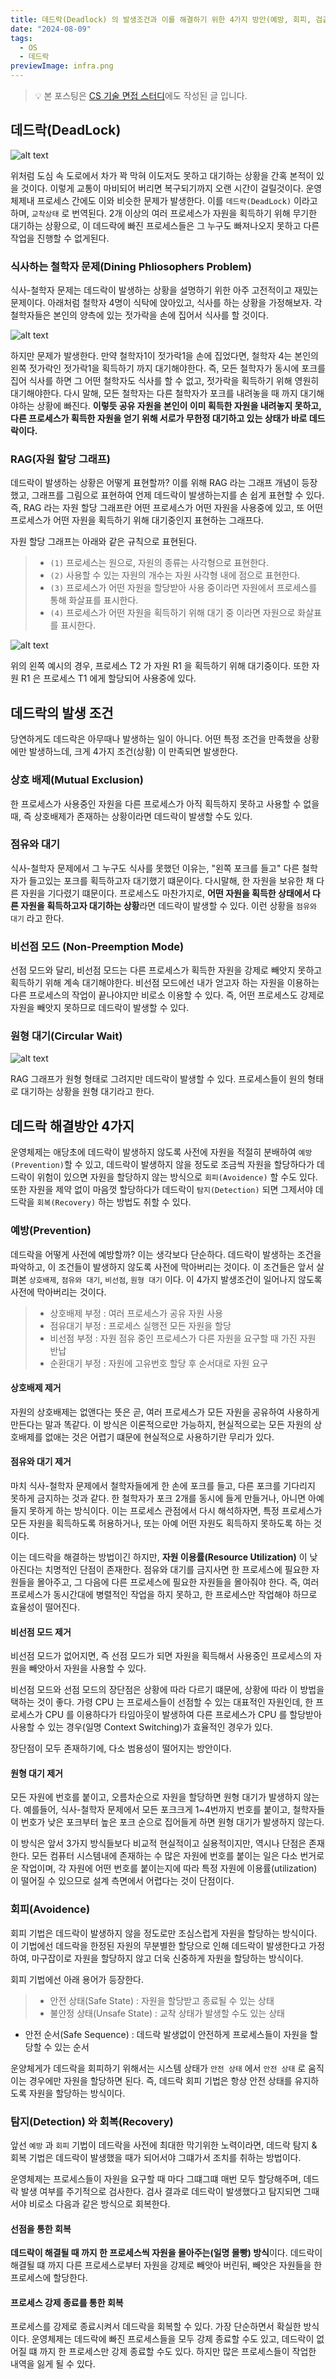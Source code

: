 ```yaml
---
title: 데드락(Deadlock) 의 발생조건과 이를 해결하기 위한 4가지 방안(예방, 회피, 검출, 회복)
date: "2024-08-09"
tags:
  - OS
  - 데드락
previewImage: infra.png
---
```


> 💡 본 포스팅은  [CS 기술 면접 스터디](https://github.com/kakaotech-25/cs-plant-interview)에도 작성된 글 입니다.

## 데드락(DeadLock)

![alt text](image.png)

위처럼 도심 속 도로에서 차가 꽉 막혀 이도저도 못하고 대기하는 상황을 간혹 본적이 있을 것이다. 이렇게 교통이 마비되어 버리면 복구되기까지 오랜 시간이 걸릴것이다. 운영체제내 프로세스 간에도 이와 비슷한 문제가 발생한다. 이를 `데드락(DeadLock)` 이라고 하며, `교착상태` 로 번역된다. 2개 이상의 여러 프로세스가 자원을 획득하기 위해 무기한 대기하는 상황으로, 이 데드락에 빠진 프로세스들은 그 누구도 빠져나오지 못하고 다른 작업을 진행할 수 없게된다.

### 식사하는 철학자 문제(Dining Phliosophers Problem)

식사-철학자 문제는 데드락이 발생하는 상황을 설명하기 위한 아주 고전적이고 재밌는 문제이다. 아래처럼 철학자 4명이 식탁에 앉아있고, 식사를 하는 상황을 가정해보자. 각 철학자들은 본인의 양측에 있는 젓가락을 손에 집어서 식사를 할 것이다.

![alt text](image-1.png)

하지만 문제가 발생한다. 만약 철학자1이 젓가락1을 손에 집었다면, 철학자 4는 본인의 왼쪽 젓가락인 젓가락1을 획득하기 까지 대기해야한다. 즉, 모든 철학자가 동시에 포크를 집어 식사를 하면 그 어떤 철학자도 식사를 할 수 없고, 젓가락을 획득하기 위해 영원히 대기해야한다. 다시 말해, 모든 철학자는 다른 철학자가 포크를 내려놓을 때 까지 대기해야하는 상황에 빠진다. **이렇듯 공유 자원을 본인이 이미 획득한  자원을 내려놓지 못하고, 다른 프로세스가 획득한 자원을 얻기 위해 서로가 무한정 대기하고 있는 상태가 바로 데드락이다.** 

### RAG(자원 할당 그래프)

데드락이 발생하는 상황은 어떻게 표현할까? 이를 위해 RAG 라는 그래프 개념이 등장했고, 그래프를 그림으로 표현하여 언제 데드락이 발생하는지를 손 쉽게 표현할 수 있다. 즉, RAG 라는 자원 할당 그래프란 어떤 프로세스가 어떤 자원을 사용중에 있고, 또 어떤 프로세스가 어떤 자원을 획득하기 위해 대기중인지 표현하는 그래프다.

자원 할당 그래프는 아래와 같은 규칙으로 표현된다.

> - `(1)` 프로세스는 원으로, 자원의 종류는 사각형으로 표현한다.
> - `(2)` 사용할 수 있는 자원의 개수는 자원 사각형 내에 점으로 표현한다.
> - `(3)` 프로세스가 어떤 자원을 할당받아 사용 중이라면 자원에서 프로세스를 통해 화살표를 표시한다.
> - `(4)` 프로세스가 어떤 자원을 획득하기 위해 대기 중 이라면 자원으로 화살표를 표시한다.

![alt text](image-2.png)

위의 왼쪽 예시의 경우, 프로세스 T2 가 자원 R1 을 획득하기 위해 대기중이다. 또한 자원 R1 은 프로세스 T1 에게 할당되어 사용중에 있다.

## 데드락의 발생 조건 

당연하게도 데드락은 아무때나 발생하는 일이 아니다. 어떤 특정 조건을 만족했을 상황에만 발생하느데, 크게 4가지 조건(상황) 이 만족되면 발생한다.

### 상호 배제(Mutual Exclusion)

한 프로세스가 사용중인 자원을 다른 프로세스가 아직 획득하지 못하고 사용할 수 없을 때, 즉 상호배제가 존재하는 상황이라면 데드락이 발생할 수도 있다.

### 점유와 대기

식사-철학자 문제에서 그 누구도 식사를 못했던 이유는, "왼쪽 포크를 들고" 다른 철학자가 들고있는 포크를 획득하고자 대기했기 떄문이다. 다시말해, 한 자원을 보유한 채 다른 자원을 기다렸기 떄문이다. 프로세스도 마찬가지로, **어떤 자원을 획득한 상태에서 다른 자원을 획득하고자 대기하는 상황**라면 데드락이 발생할 수 있다. 이런 상황을 `점유와 대기` 라고 한다.

### 비선점 모드 (Non-Preemption Mode)

선점 모드와 달리, 비선점 모드는 다른 프로세스가 획득한 자원을 강제로 빼앗지 못하고 획득하기 위해 계속 대기해야한다. 비선점 모드에선 내가 얻고자 하는 자원을 이용하는 다른 프로세스의 작업이 끝나야지만 비로소 이용할 수 있다. 즉, 어떤 프로세스도 강제로 자원을 빼앗지 못하므로 데드락이 발생할 수 있다.

### 원형 대기(Circular Wait)

![alt text](image-3.png)

RAG 그래프가 원형 형태로 그려지만 데드락이 발생할 수 있다. 프로세스들이 원의 형태로 대기하는 상황을 원형 대기라고 한다.

## 데드락 해결방안 4가지

운영체제는 애당초에 데드락이 발생하지 않도록 사전에 자원을 적절히 분배하여 `예방(Prevention)`할 수 있고, 데드락이 발생하지 않을 정도로 조금씩 자원을 할당하다가 데드락이 위험이 있으면 자원을 할당하지 않는 방식으로 `회피(Avoidence)` 할 수도 있다. 또한 자원을 제약 없이 마음껏 할당하다가 데드락이 `탐지(Detection)` 되면 그제서야 데드락을 `회복(Recovery)` 하는 방법도 취할 수 있다.

### 예방(Prevention)

데드락을 어떻게 사전에 예방할까? 이는 생각보다 단순하다. 데드락이 발생하는 조건을 파악하고, 이 조건들이 발생하지 않도록 사전에 막아버리는 것이다. 이 조건들은 앞서 살펴본 `상호배제`, `점유와 대기`, `비선점`, `원형 대기` 이다. 이 4가지 발생조건이 일어나지 않도록 사전에 막아버리는 것이다.

>  - 상호배제 부정 : 여러 프로세스가 공유 자원 사용
> - 점유대기 부정 : 프로세스 실행전 모든 자원을 할당
> - 비선점 부정 : 자원 점유 중인 프로세스가 다른 자원을 요구할 때 가진 자원 반납
> - 순환대기 부정 : 자원에 고유번호 할당 후 순서대로 자원 요구

#### 상호배제 제거

자원의 상호배제는 없앤다는 뜻은 곧, 여러 프로세스가 모든 자원을 공유하여 사용하게 만든다는 말과 똑같다. 이 방식은 이론적으로만 가능하지, 현실적으로는 모든 자원의 상호배제를 없애는 것은 어렵기 떄문에 현실적으로 사용하기란 무리가 있다.

#### 점유와 대기 제거

마치 식사-철학자 문제에서 철학자들에게 한 손에 포크를 들고, 다른 포크를 기다리지 못하게 금지하는 것과 같다. 한 철학자가 포크 2개를 동시에 들게 만들거나, 아니면 아예 들지 못하게 하는 방식이다. 이는 프로세스 관점에서 다시 해석하자면, 특정 프로세스가 모든 자원을 획득하도록 허용하거나, 또는 아예 어떤 자원도 획득하지 못하도록 하는 것이다.

이는 데드락을 해결하는 방법이긴 하지만, **자원 이용률(Resource Utilization)** 이 낮아진다는 치명적인 단점이 존재한다. 점유와 대기를 금지사면 한 프로세스에 필요한 자원들을 몰아주고, 그 다음에 다른 프로세스에 필요한 자원들을 몰아줘야 한다. 즉, 여러 프로세스가 동시간대에 병렬적인 작업을 하지 못하고, 한 프로세스만 작업해야 하므로 효율성이 떨어진다. 

#### 비선점 모드 제거 

비선점 모드가 없어지면, 즉 선점 모드가 되면 자원을 획득해서 사용중인 프로세스의 자원을 빼앗아서 자원을 사용할 수 있다. 

비선점 모드와 선점 모드의 장단점은 상황에 따라 다르기 떄문에, 상황에 따라 이 방법을 택하는 것이 좋다. 가령 CPU 는 프로세스들이 선점할 수 있는 대표적인 자원인데, 한 프로세스가 CPU 를 이용하다가 타임아웃이 발생하여 다른 프로세스가 CPU 를 할당받아 사용할 수 있는 경우(일명 Context Switching)가 효율적인 경우가 있다. 

장단점이 모두 존재하기에, 다소 범용성이 떨어지는 방안이다.

#### 원형 대기 제거

모든 자원에 번호를 붙이고, 오름차순으로 자원을 할당하면 원형 대기가 발생하지 않는다. 예를들어, 식사-철학자 문제에서 모든 포크크게 1~4번까지 번호를 붙이고, 철학자들이 번호가 낮은 포크부터 높은 포크 순으로 집어들게 하면 원형 대기가 발생하지 않는다.

이 방식은 앞서 3가지 방식들보다 비교적 현실적이고 실용적이지만, 역시나 단점은 존재한다. 모든 컴퓨터 시스템내에 존재하는 수 많은 자원에 번호를 붙이는 일은 다소 번거로운 작업이며, 각 자원에 어떤 번호를 붙이는지에 따라 특정 자원에 이용률(utilization) 이 떨어질 수 있으므로 설계 측면에서 어렵다는 것이 단점이다.

### 회피(Avoidence)

회피 기법은 데드락이 발생하지 않을 정도로만 조심스럽게 자원을 할당하는 방식이다. 이 기법에선 데드락을 한정된 자원의 무분별한 할당으로 인해 데드락이 발생한다고 가정하여, 마구잡이로 자원을 할당하지 않고 더욱 신중하게 자원을 할당하는 방식이다.

회피 기법에선 아래 용어가 등장한다.

> - 안전 상태(Safe State) : 자원을 할당받고 종료될 수 있는 상태
> - 불안정 상태(Unsafe State) : 교착 상태가 발생할 수도 있는 상태
- 안전 순서(Safe Sequence) : 데드락 발생없이 안전하게 프로세스들이 자원을 할당할 수 있는 순서

운양체게가 데드락을 회피하기 위해서는 시스템 상태가 `안전 상태` 에서 `안전 상태` 로 움직이는 경우에만 자원을 할당하면 된다. 즉, 데드락 회피 기법은 항상 안전 상태를 유지하도록 자원을 할당하는 방식이다. 

### 탐지(Detection) 와 회복(Recovery)

앞선 `예방` 과 `회피` 기법이 데드락을 사전에 최대한 막기위한 노력이라면, 데드락 탐지 & 회복 기법은 데드락이 발생했을 때가 되어서야 그떄가서 조치를 취하는 방법이다. 

운영체제는 프로세스들이 자원을 요구할 때 마다 그떄그떄 매번 모두 할당해주며, 데드락 발생 여부를 주기적으로 검사한다. 검사 결과로 데드락이 발생했다고 탐지되면 그때서야 비로소 다음과 같은 방식으로 회복한다.

#### 선점을 통한 회복

**데드락이 해결될 때 까지 한 프로세스씩 자원을 몰아주는(일명 몰빵) 방식**이다. 데드락이 해결될 떄 까지 다른 프로세스로부터 자원을 강제로 빼앗아 버린뒤, 빼앗은 자원들을 한 프로세스에 할당한다.

#### 프로세스 강제 종료를 통한 회복

프로세스를 강제로 종료시켜서 데드락을 회복할 수 있다. 가장 단순하면서 확실한 방식이다. 운영체제는 데드락에 빠진 프로세스들을 모두 강제 종료할 수도 있고, 데드락이 없어질 떄 까지 한 프로세스만 강제 종료할 수도 있다. 하지만 많은 프로세스들이 작업한 내역을 잃게 될 수 있다.
